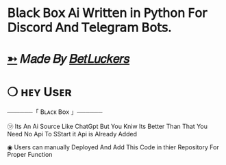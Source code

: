 # 𝖡𝗅𝖺𝖼𝗄 𝖡𝗈𝗑 𝖠𝗂 𝖶𝗋𝗂𝗍𝗍𝖾𝗇 𝗂𝗇 𝖯𝗒𝗍𝗁𝗈𝗇 𝖥𝗈𝗋 𝖣𝗂𝗌𝖼𝗈𝗋𝖽 𝖠𝗇𝖽 𝖳𝖾𝗅𝖾𝗀𝗋𝖺𝗆 𝖡𝗈𝗍𝗌.

# [➳](https://telegra.ph/file/0693ad8ba218cd8727c4a.jpg) 𝑀𝑎𝑑𝑒 𝐵𝑦 [𝐵𝑒𝑡𝐿𝑢𝑐𝑘𝑒𝑟𝑠](https://t.me/BetLuckers)

# ❍ ʜᴇʏ Usᴇʀ
──────「 Bʟᴀᴄᴋ Bᴏx 」────── 

㋡ Its An Ai Source Like ChatGpt But You Kniw Its Better Than That You Need No Api To SStart it Api is Already Added

◉ Users can manually Deployed And Add This Code in thier Repository For Proper Function
